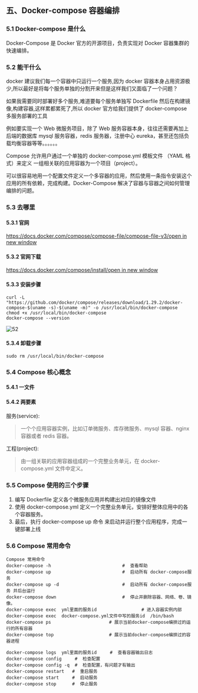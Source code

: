 ## 五、Docker-compose 容器编排

### 5.1 Docker-compose 是什么

Docker-Compose 是 Docker 官方的开源项目，负责实现对 Docker 容器集群的快速编排。

### 5.2 能干什么

docker 建议我们每一个容器中只运行一个服务,因为 docker 容器本身占用资源极少,所以最好是将每个服务单独的分割开来但是这样我们又面临了一个问题？

如果我需要同时部署好多个服务,难道要每个服务单独写 Dockerfile 然后在构建镜像,构建容器,这样累都累死了,所以 docker 官方给我们提供了 docker-compose 多服务部署的工具

例如要实现一个 Web 微服务项目，除了 Web 服务容器本身，往往还需要再加上后端的数据库 mysql 服务容器，redis 服务器，注册中心 eureka，甚至还包括负载均衡容器等等。。。。。。

Compose 允许用户通过一个单独的 docker-compose.yml 模板文件 （YAML 格式）来定义 一组相关联的应用容器为一个项目（project）。

可以很容易地用一个配置文件定义一个多容器的应用，然后使用一条指令安装这个应用的所有依赖，完成构建。Docker-Compose 解决了容器与容器之间如何管理编排的问题。

### 5.3 去哪里

#### 5.3.1 官网

[https://docs.docker.com/compose/compose-file/compose-file-v3/open in new window](https://docs.docker.com/compose/compose-file/compose-file-v3/)

#### 5.3.2 官网下载

[https://docs.docker.com/compose/install/open in new window](https://docs.docker.com/compose/install/)

#### 5.3.3 安装步骤

```
curl -L "https://github.com/docker/compose/releases/download/1.29.2/docker-compose-$(uname -s)-$(uname -m)" -o /usr/local/bin/docker-compose
chmod +x /usr/local/bin/docker-compose
docker-compose --version
```

![52](https://luojia.work/assets/52-80a497b9.png)

#### 5.3.4 卸载步骤

```
sudo rm /usr/local/bin/docker-compose
```

### 5.4 Compose 核心概念

#### 5.4.1 一文件

#### 5.4.2 两要素

服务(service):

> 一个个应用容器实例，比如订单微服务、库存微服务、mysql 容器、nginx 容器或者 redis 容器。

工程(project):

> 由一组关联的应用容器组成的一个完整业务单元，在 docker-compose.yml 文件中定义。

### 5.5 Compose 使用的三个步骤

1.  编写 Dockerfile 定义各个微服务应用并构建出对应的镜像文件
2.  使用 docker-compose.yml 定义一个完整业务单元，安排好整体应用中的各个容器服务。
3.  最后，执行 docker-compose up 命令 来启动并运行整个应用程序，完成一键部署上线

### 5.6 Compose 常用命令

```
Compose 常用命令
docker-compose -h                           #  查看帮助
docker-compose up                           #  启动所有 docker-compose服务
docker-compose up -d                        #  启动所有 docker-compose服务 并后台运行
docker-compose down                         #  停止并删除容器、网络、卷、镜像。
docker-compose exec  yml里面的服务id                 # 进入容器实例内部  docker-compose exec  docker-compose.yml文件中写的服务id  /bin/bash
docker-compose ps                      # 展示当前docker-compose编排过的运行的所有容器
docker-compose top                     # 展示当前docker-compose编排过的容器进程
 
docker-compose logs  yml里面的服务id     #  查看容器输出日志
docker-compose config     #  检查配置
docker-compose config -q  #  检查配置，有问题才有输出
docker-compose restart   #  重启服务
docker-compose start     #  启动服务
docker-compose stop      #  停止服务
```